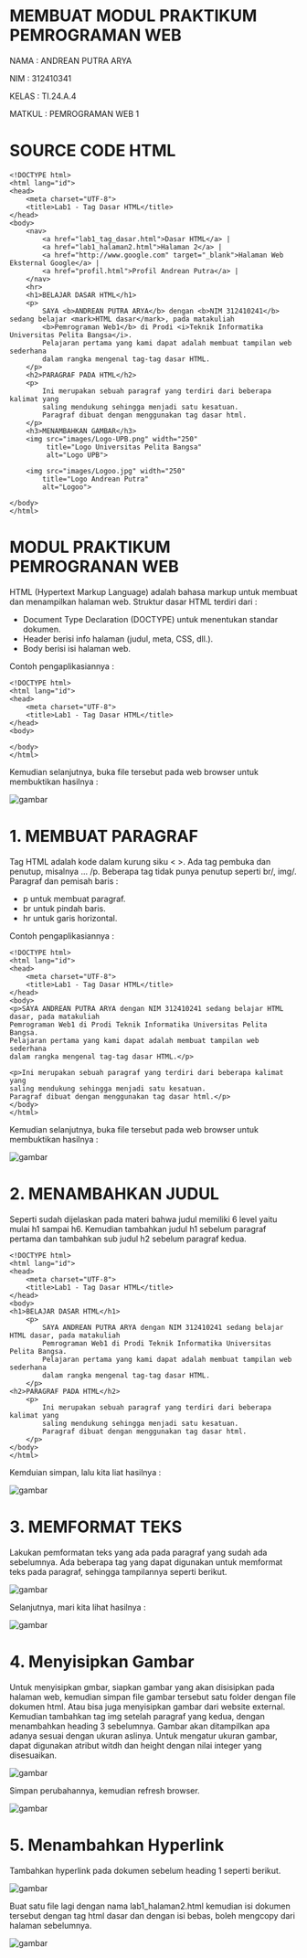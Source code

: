 # MEMBUAT MODUL PRAKTIKUM PEMROGRAMAN WEB

NAMA : ANDREAN PUTRA ARYA

NIM : 312410341

KELAS : TI.24.A.4

MATKUL : PEMROGRAMAN WEB 1

# SOURCE CODE HTML
```
<!DOCTYPE html>
<html lang="id">
<head>
    <meta charset="UTF-8">
    <title>Lab1 - Tag Dasar HTML</title>
</head>
<body>
    <nav>
        <a href="lab1_tag_dasar.html">Dasar HTML</a> |
        <a href="lab1_halaman2.html">Halaman 2</a> |
        <a href="http://www.google.com" target="_blank">Halaman Web Eksternal Google</a> |
        <a href="profil.html">Profil Andrean Putra</a> |
    </nav>
    <hr>
    <h1>BELAJAR DASAR HTML</h1>
    <p>
        SAYA <b>ANDREAN PUTRA ARYA</b> dengan <b>NIM 312410241</b> sedang belajar <mark>HTML dasar</mark>, pada matakuliah 
        <b>Pemrograman Web1</b> di Prodi <i>Teknik Informatika Universitas Pelita Bangsa</i>. 
        Pelajaran pertama yang kami dapat adalah membuat tampilan web sederhana 
        dalam rangka mengenal tag-tag dasar HTML.
    </p>
    <h2>PARAGRAF PADA HTML</h2>
    <p>
        Ini merupakan sebuah paragraf yang terdiri dari beberapa kalimat yang 
        saling mendukung sehingga menjadi satu kesatuan. 
        Paragraf dibuat dengan menggunakan tag dasar html.
    </p>
    <h3>MENAMBAHKAN GAMBAR</h3>
    <img src="images/Logo-UPB.png" width="250" 
         title="Logo Universitas Pelita Bangsa" 
         alt="Logo UPB">

    <img src="images/Logoo.jpg" width="250"
        title="Logo Andrean Putra"
        alt="Logoo">

</body>
</html>
```

# MODUL PRAKTIKUM PEMROGRANAN WEB

HTML (Hypertext Markup Language) adalah bahasa markup untuk membuat dan menampilkan halaman web. Struktur dasar HTML terdiri dari :
- Document Type Declaration (DOCTYPE) untuk menentukan standar dokumen.
- Header berisi info halaman (judul, meta, CSS, dll.).
- Body berisi isi halaman web.

Contoh pengaplikasiannya : 
```
<!DOCTYPE html>
<html lang="id">
<head>
    <meta charset="UTF-8">
    <title>Lab1 - Tag Dasar HTML</title>
</head>
<body>

</body>
</html>
```

Kemudian selanjutnya, buka file tersebut pada web browser untuk membuktikan hasilnya :

![gambar](https://github.com/andreanbadeh/Lab1Web/blob/0d1dc9756264aa73de3e2dce67416c97de2eed56/images/Screenshot%20from%202025-09-25%2013-11-07.png)

# 1. MEMBUAT PARAGRAF

Tag HTML adalah kode dalam kurung siku < >. Ada tag pembuka dan penutup, misalnya  ... /p. Beberapa tag tidak punya penutup seperti br/, img/.
Paragraf dan pemisah baris :
- p untuk membuat paragraf.
- br untuk pindah baris.
- hr untuk garis horizontal.

Contoh pengaplikasiannya :
```
<!DOCTYPE html>
<html lang="id">
<head>
    <meta charset="UTF-8">
    <title>Lab1 - Tag Dasar HTML</title>
</head>
<body>
<p>SAYA ANDREAN PUTRA ARYA dengan NIM 312410241 sedang belajar HTML dasar, pada matakuliah 
Pemrograman Web1 di Prodi Teknik Informatika Universitas Pelita Bangsa. 
Pelajaran pertama yang kami dapat adalah membuat tampilan web sederhana 
dalam rangka mengenal tag-tag dasar HTML.</p>

<p>Ini merupakan sebuah paragraf yang terdiri dari beberapa kalimat yang 
saling mendukung sehingga menjadi satu kesatuan. 
Paragraf dibuat dengan menggunakan tag dasar html.</p>
</body>
</html>
```

Kemudian selanjutnya, buka file tersebut pada web browser untuk membuktikan hasilnya :

![gambar](https://github.com/andreanbadeh/Lab1Web/blob/8c343f6dd573d88b21860bb2e9ceda27a4b9b017/images/Screenshot%20from%202025-09-25%2013-19-43.png)

# 2. MENAMBAHKAN JUDUL
Seperti sudah dijelaskan pada materi bahwa judul memiliki 6 level yaitu mulai h1 sampai h6. Kemudian tambahkan judul h1 sebelum paragraf pertama dan tambahkan sub judul h2 sebelum paragraf kedua.
```
<!DOCTYPE html>
<html lang="id">
<head>
    <meta charset="UTF-8">
    <title>Lab1 - Tag Dasar HTML</title>
</head>
<body>
<h1>BELAJAR DASAR HTML</h1>
    <p>
        SAYA ANDREAN PUTRA ARYA dengan NIM 312410241 sedang belajar HTML dasar, pada matakuliah 
        Pemrograman Web1 di Prodi Teknik Informatika Universitas Pelita Bangsa. 
        Pelajaran pertama yang kami dapat adalah membuat tampilan web sederhana 
        dalam rangka mengenal tag-tag dasar HTML.
    </p>
<h2>PARAGRAF PADA HTML</h2>
    <p>
        Ini merupakan sebuah paragraf yang terdiri dari beberapa kalimat yang 
        saling mendukung sehingga menjadi satu kesatuan. 
        Paragraf dibuat dengan menggunakan tag dasar html.
    </p>
</body>
</html>
```
Kemduian simpan, lalu kita liat hasilnya :

![gambar](https://github.com/andreanbadeh/Lab1Web/blob/6807241faa0760417b55e655659a8f5097d60094/images/Screenshot%20from%202025-09-25%2013-29-29.png)

# 3. MEMFORMAT TEKS
Lakukan pemformatan teks yang ada pada paragraf yang sudah ada sebelumnya. Ada beberapa tag yang dapat digunakan untuk memformat teks pada paragraf, sehingga tampilannya seperti berikut.

![gambar](https://raw.githubusercontent.com/M-Rakha/Lab1Web/50e0c9c24c5a169e85545e08cf2195e01e540689/Cuplikan%20layar%202025-09-23%20221538.png)

Selanjutnya, mari kita lihat hasilnya :

![gambar](https://raw.githubusercontent.com/M-Rakha/Lab1Web/50e0c9c24c5a169e85545e08cf2195e01e540689/Cuplikan%20layar%202025-09-23%20221552.png)

# 4. Menyisipkan Gambar
Untuk menyisipkan gmbar, siapkan gambar yang akan disisipkan pada halaman web, kemudian simpan file gambar tersebut satu folder dengan file dokumen html. Atau bisa juga menyisipkan gambar dari website external. Kemudian tambahkan tag img setelah paragraf yang kedua, dengan menambahkan heading 3 sebelumnya. Gambar akan ditampilkan apa adanya sesuai dengan ukuran aslinya. Untuk mengatur ukuran gambar, dapat digunakan atribut witdh dan height dengan nilai integer yang disesuaikan.

![gambar](https://raw.githubusercontent.com/M-Rakha/Lab1Web/73203a1509abda1a5f5ee589aecb49e8db73bf1a/Cuplikan%20layar%202025-09-23%20222251.png)

Simpan perubahannya, kemudian refresh browser.

![gambar](https://raw.githubusercontent.com/M-Rakha/Lab1Web/73203a1509abda1a5f5ee589aecb49e8db73bf1a/Cuplikan%20layar%202025-09-23%20222306.png)

# 5. Menambahkan Hyperlink
Tambahkan hyperlink pada dokumen sebelum heading 1 seperti berikut.

![gambar](https://raw.githubusercontent.com/M-Rakha/Lab1Web/fcbc8013e37c6a2ef54225a4d2df435400ff3bee/Cuplikan%20layar%202025-09-23%20222522.png)

Buat satu file lagi dengan nama lab1_halaman2.html kemudian isi dokumen tersebut dengan tag html dasar dan dengan isi bebas, boleh mengcopy dari halaman sebelumnya.

![gambar](https://raw.githubusercontent.com/M-Rakha/Lab1Web/fcbc8013e37c6a2ef54225a4d2df435400ff3bee/Cuplikan%20layar%202025-09-23%20222542.png)
